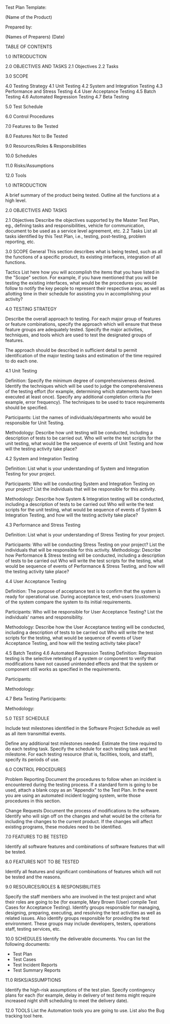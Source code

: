 Test Plan Template:

(Name of the Product)


Prepared by:

(Names of Preparers) (Date)

TABLE OF CONTENTS

1.0 INTRODUCTION


2.0	OBJECTIVES AND TASKS
2.1	Objectives
2.2	Tasks


3.0 SCOPE


4.0	Testing Strategy
4.1	Unit Testing
4.2	System and Integration Testing
4.3	Performance and Stress Testing
4.4	User Acceptance Testing
4.5	Batch Testing
4.6	Automated Regression Testing
4.7	Beta Testing


5.0 Test Schedule


6.0 Control Procedures


7.0 Features to Be Tested
 
8.0 Features Not to Be Tested


9.0 Resources/Roles & Responsibilities


10.0 Schedules


11.0 Risks/Assumptions


12.0 Tools



1.0 INTRODUCTION

A brief summary of the product being tested. Outline all the functions at a high level.


2.0	OBJECTIVES AND TASKS

2.1	Objectives
Describe the objectives supported by the Master Test Plan, eg., defining tasks and responsibilities, vehicle for communication, document to be used as a service level agreement, etc.
2.2	Tasks
List all tasks identified by this Test Plan, i.e., testing, post-testing, problem reporting, etc.

3.0 SCOPE General
This section describes what is being tested, such as all the functions of a specific product, its existing interfaces, integration of all functions.

Tactics
List here how you will accomplish the items that you have listed in the "Scope" section. For example, if you have mentioned that you will be testing the existing interfaces, what would be the procedures you would follow to notify the key people to represent their respective areas, as well as allotting time in their schedule for assisting you in accomplishing your activity?


4.0	TESTING STRATEGY

Describe the overall approach to testing. For each major group of features or feature combinations, specify the approach which will ensure that these feature groups are adequately tested. Specify the major activities, techniques, and tools which are used to test the designated groups of features.

The approach should be described in sufficient detail to permit identification of the major testing tasks and estimation of the time required to do each one.
 
4.1	Unit Testing

Definition:
Specify the minimum degree of comprehensiveness desired. Identify the techniques which will be used to judge the comprehensiveness of the testing effort (for example, determining which statements have been executed at least once). Specify any additional completion criteria (for example, error frequency). The techniques to be used to trace requirements should be specified.

Participants:
List the names of individuals/departments who would be responsible for Unit Testing.


Methodology:
Describe how unit testing will be conducted, including a description of tests to be carried out. Who will write the test scripts for the unit testing, what would be the sequence of events of Unit Testing and how will the testing activity take place?


4.2	System and Integration Testing

Definition:
List what is your understanding of System and Integration Testing for your project.

Participants:
Who will be conducting System and Integration Testing on your project? List the individuals that will be responsible for this activity.

Methodology:
Describe how System & Integration testing will be conducted, including a description of tests to be carried out Who will write the test scripts for the unit testing, what would be sequence of events of System & Integration Testing, and how will the testing activity take place?


4.3	Performance and Stress Testing

Definition:
List what is your understanding of Stress Testing for your project.


Participants:
Who will be conducting Stress Testing on your project? List the individuals that will be responsible for this activity.
Methodology:
Describe how Performance & Stress testing will be conducted, including a description of tests to be carried out Who will write the test scripts for the testing, what would be sequence of events of Performance & Stress Testing, and how will the testing activity take place?
 
4.4	User Acceptance Testing

Definition:
The purpose of acceptance test is to confirm that the system is ready for operational use. During acceptance test, end-users (customers) of the system compare the system to its initial requirements.

Participants:
Who will be responsible for User Acceptance Testing? List the individuals' names and responsibility.


Methodology:
Describe how the User Acceptance testing will be conducted, including a description of tests to be carried out Who will write the test scripts for the testing, what would be sequence of events of User Acceptance Testing, and how will the testing activity take place?

4.5	Batch Testing
4.6	Automated Regression Testing Definition:
Regression testing is the selective retesting of a system or component to verify that modifications
have not caused unintended effects and that the system or component still works as specified in the requirements.

Participants:

Methodology:

4.7	Beta Testing Participants:

Methodology:

5.0 TEST SCHEDULE

Include test milestones identified in the Software Project Schedule as well as all item transmittal events.

Define any additional test milestones needed. Estimate the time required to do each testing task. Specify the schedule for each testing task and test milestone. For each testing resource (that is, facilities, tools, and staff), specify its periods of use.

6.0 CONTROL PROCEDURES
 
Problem Reporting
Document the procedures to follow when an incident is encountered during the testing process. If a standard form is going to be used, attach a blank copy as an "Appendix" to the Test Plan. In the event you are using an automated incident logging system, write those procedures in this section.


Change Requests
Document the process of modifications to the software. Identify who will sign off on the changes and what would be the criteria for including the changes to the current product. If the changes will affect existing programs, these modules need to be identified.

7.0 FEATURES TO BE TESTED

Identify all software features and combinations of software features that will be tested.

8.0 FEATURES NOT TO BE TESTED

Identify all features and significant combinations of features which will not be tested and the reasons.

9.0 RESOURCES/ROLES & RESPONSIBILITIES

Specify the staff members who are involved in the test project and what their roles are going to be (for example, Mary Brown (User) compile Test Cases for Acceptance Testing). Identify groups responsible for managing, designing, preparing, executing, and resolving the test activities as well as related issues. Also identify groups responsible for providing the test environment. These groups may include developers, testers, operations staff, testing services, etc.

10.0	SCHEDULES
Identify the deliverable documents. You can list the following documents:
-	Test Plan
-	Test Cases
-	Test Incident Reports
-	Test Summary Reports

11.0 RISKS/ASSUMPTIONS

Identify the high-risk assumptions of the test plan. Specify contingency plans for each (for example, delay in delivery of test items might require increased night shift scheduling to meet the delivery date).

12.0 TOOLS
List the Automation tools you are going to use. List also the Bug tracking tool here.

